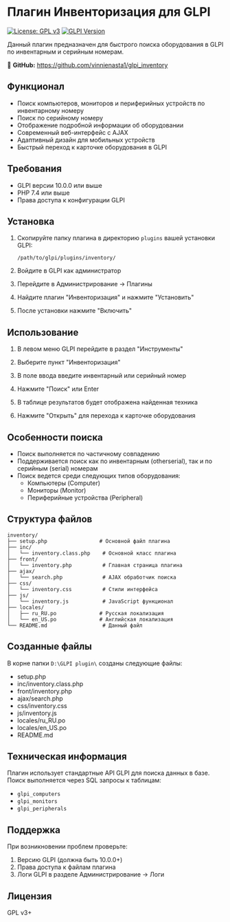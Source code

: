 # Плагин Инвенторизация для GLPI

[![License: GPL v3](https://img.shields.io/badge/License-GPLv3-blue.svg)](https://www.gnu.org/licenses/gpl-3.0)
[![GLPI Version](https://img.shields.io/badge/GLPI-10.0%2B-green.svg)](https://glpi-project.org/)

Данный плагин предназначен для быстрого поиска оборудования в GLPI по инвентарным и серийным номерам.

🔗 **GitHub:** https://github.com/vinnienasta1/glpi_inventory

## Функционал

- Поиск компьютеров, мониторов и периферийных устройств по инвентарному номеру
- Поиск по серийному номеру
- Отображение подробной информации об оборудовании
- Современный веб-интерфейс с AJAX
- Адаптивный дизайн для мобильных устройств
- Быстрый переход к карточке оборудования в GLPI

## Требования

- GLPI версии 10.0.0 или выше
- PHP 7.4 или выше
- Права доступа к конфигурации GLPI

## Установка

1. Скопируйте папку плагина в директорию `plugins` вашей установки GLPI:
   ```
   /path/to/glpi/plugins/inventory/
   ```

2. Войдите в GLPI как администратор

3. Перейдите в Администрирование → Плагины

4. Найдите плагин "Инвенторизация" и нажмите "Установить"

5. После установки нажмите "Включить"

## Использование

1. В левом меню GLPI перейдите в раздел "Инструменты"

2. Выберите пункт "Инвенторизация"

3. В поле ввода введите инвентарный или серийный номер

4. Нажмите "Поиск" или Enter

5. В таблице результатов будет отображена найденная техника

6. Нажмите "Открыть" для перехода к карточке оборудования

## Особенности поиска

- Поиск выполняется по частичному совпадению
- Поддерживается поиск как по инвентарным (otherserial), так и по серийным (serial) номерам
- Поиск ведется среди следующих типов оборудования:
  - Компьютеры (Computer)
  - Мониторы (Monitor)
  - Периферийные устройства (Peripheral)

## Структура файлов

```
inventory/
├── setup.php                 # Основной файл плагина
├── inc/
│   └── inventory.class.php    # Основной класс плагина
├── front/
│   └── inventory.php          # Главная страница плагина
├── ajax/
│   └── search.php             # AJAX обработчик поиска
├── css/
│   └── inventory.css          # Стили интерфейса
├── js/
│   └── inventory.js           # JavaScript функционал
├── locales/
│   ├── ru_RU.po              # Русская локализация
│   └── en_US.po              # Английская локализация
└── README.md                  # Данный файл
```

## Созданные файлы

В корне папки `D:\GLPI plugin\` созданы следующие файлы:
- setup.php
- inc/inventory.class.php  
- front/inventory.php
- ajax/search.php
- css/inventory.css
- js/inventory.js
- locales/ru_RU.po
- locales/en_US.po
- README.md

## Техническая информация

Плагин использует стандартные API GLPI для поиска данных в базе. Поиск выполняется через SQL запросы к таблицам:
- `glpi_computers`
- `glpi_monitors` 
- `glpi_peripherals`

## Поддержка

При возникновении проблем проверьте:
1. Версию GLPI (должна быть 10.0.0+)
2. Права доступа к файлам плагина
3. Логи GLPI в разделе Администрирование → Логи

## Лицензия

GPL v3+
